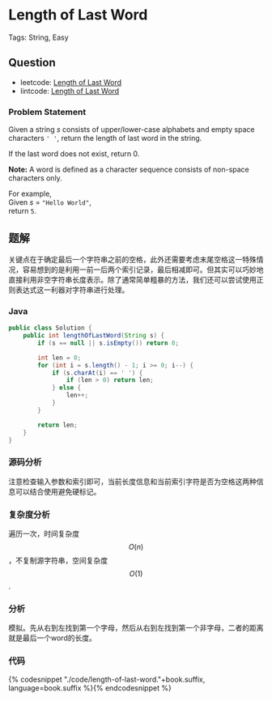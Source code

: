 # Length of Last Word

Tags: String, Easy

## Question

- leetcode: [Length of Last Word](https://leetcode.com/problems/length-of-last-word/)
- lintcode: [Length of Last Word](http://www.lintcode.com/en/problem/length-of-last-word/)

### Problem Statement

Given a string _s_ consists of upper/lower-case alphabets and empty space
characters `' '`, return the length of last word in the string.

If the last word does not exist, return 0.

**Note:** A word is defined as a character sequence consists of non-space characters only.

For example,  
Given _s_ = `"Hello World"`,  
return `5`.

## 题解

关键点在于确定最后一个字符串之前的空格，此外还需要考虑末尾空格这一特殊情况，容易想到的是利用一前一后两个索引记录，最后相减即可。但其实可以巧妙地直接利用非空字符串长度表示。除了通常简单粗暴的方法，我们还可以尝试使用正则表达式这一利器对字符串进行处理。

### Java

```java
public class Solution {
    public int lengthOfLastWord(String s) {
        if (s == null || s.isEmpty()) return 0;

        int len = 0;
        for (int i = s.length() - 1; i >= 0; i--) {
            if (s.charAt(i) == ' ') {
                if (len > 0) return len;
            } else {
                len++;
            }
        }

        return len;
    }
}
```

### 源码分析

注意检查输入参数和索引即可，当前长度信息和当前索引字符是否为空格这两种信息可以结合使用避免硬标记。

### 复杂度分析

遍历一次，时间复杂度 $$O(n)$$，不复制源字符串，空间复杂度 $$O(1)$$.

### 分析

模拟。先从右到左找到第一个字母，然后从右到左找到第一个非字母，二者的距离就是最后一个word的长度。


### 代码

{% codesnippet "./code/length-of-last-word."+book.suffix, language=book.suffix %}{% endcodesnippet %}
